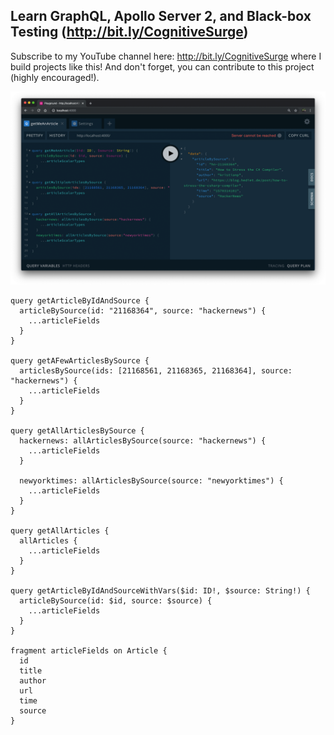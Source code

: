 ## Learn GraphQL, Apollo Server 2, and Black-box Testing (http://bit.ly/CognitiveSurge)

Subscribe to my YouTube channel here: http://bit.ly/CognitiveSurge where I build projects like this! And don't forget, you can contribute to this project (highly encouraged!).

![Preview](graphql-preview.png?raw=true)

```
query getArticleByIdAndSource {
  articleBySource(id: "21168364", source: "hackernews") {
    ...articleFields
  }
}

query getAFewArticlesBySource {
  articlesBySource(ids: [21168561, 21168365, 21168364], source: "hackernews") {
    ...articleFields
  }
}

query getAllArticlesBySource {
  hackernews: allArticlesBySource(source: "hackernews") {
    ...articleFields
  }

  newyorktimes: allArticlesBySource(source: "newyorktimes") {
    ...articleFields
  }
}

query getAllArticles {
  allArticles {
    ...articleFields
  }
}

query getArticleByIdAndSourceWithVars($id: ID!, $source: String!) {
  articleBySource(id: $id, source: $source) {
    ...articleFields
  }
}

fragment articleFields on Article {
  id
  title
  author
  url
  time
  source
}
```
